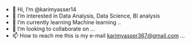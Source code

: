 - 👋 Hi, I’m @karimyasser14
- 👀 I’m interested in Data Analysis, Data Science, BI analysis
- 🌱 I’m currently learning Machine learning ..
- 💞️ I’m looking to collaborate on ...
- 📫 How to reach me this is my e-mail karimyasser367@gmail.com ...

<!---
karimyasser14/karimyasser14 is a ✨ special ✨ repository because its `README.md` (this file) appears on your GitHub profile.
You can click the Preview link to take a look at your changes.
--->
